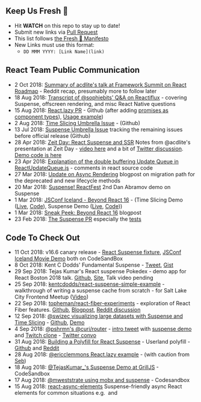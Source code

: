 ## Keep Us Fresh 🍅

- Hit **WATCH** on this repo to stay up to date!
- Submit new links via [Pull Request](https://github.com/sw-yx/fresh-concurrent-react/pulls)
- This list follows [the Fresh 🍅 Manifesto](https://github.com/sw-yx/fresh/blob/master/fresh.md)
- New Links must use this format:
  - `DD MMM YYYY: [Link Name](link)`

## React Team Public Communication

- 2 Oct 2018: [Summary of acdlite's talk at Framework Summit on React Roadmap](https://www.reddit.com/r/reactjs/comments/9ksj2l/acdlites_react_roadmap_presentedframework_summit/?) - Reddit recap, presumably more to follow later
- 18 Aug 2018: [Transcript of @sophiebits' Q&A on Reactiflux](https://www.reactiflux.com/transcripts/sophie-alpert-2/) - covering Suspense, offscreen rendering, and misc React Native questions
- 15 Aug 2018: [React.lazy PR](https://github.com/facebook/react/pull/13398) - Github (after adding [promises as component types](https://github.com/facebook/react/pull/13397)), [Usage example](https://twitter.com/kentcdodds/status/1047165818608410624))
- 2 Aug 2018: [Time Slicing Umbrella Issue](https://github.com/facebook/react/issues/13306) - (Github)
- 13 Jul 2018: [Suspense Umbrella Issue](https://github.com/facebook/react/issues/13206) tracking the remaining issues before official release (Github)
- 28 Apr 2018: [Zeit Day: React Suspense and SSR](https://spectrum.chat/notifications?thread=5b655762-55d2-490f-b3be-d86485ff50db) Notes from @acdlite's presentation at Zeit Day - [video here](https://www.youtube.com/watch?v=z-6JC0_cOns) and a bit of [Twitter discussion](https://twitter.com/acdlite/status/1001163729965232128). [Demo code is here](https://github.com/acdlite/suspense-ssr-demo)
- 23 Apr 2018: [Explanation of the double buffering Update Queue in ReactUpdateQueue.js](https://github.com/facebook/react/blame/5550ed4a8f33ff562e807175b8f35a1f9e037670/packages/react-reconciler/src/ReactUpdateQueue.js#L10) - comments in react source code
- 27 Mar 2018: [Update on Async Rendering](https://reactjs.org/blog/2018/03/27/update-on-async-rendering.html) blogpost on migration path for the deprecated and new lifecycle methods
- 20 Mar 2018: [Suspense! ReactFest](https://www.youtube.com/watch?v=6g3g0Q_XVb4) 2nd Dan Abramov demo on Suspense
- 1 Mar 2018: [JSConf Iceland - Beyond React 16](https://www.youtube.com/watch?v=v6iR3Zk4oDY) - (Time Slicing Demo ([Live](https://timeslicing-unstable-demo.surge.sh/), [Code](https://github.com/facebook/react/tree/master/fixtures/unstable-async/time-slicing)), Suspense Demo ([Live](https://build-twykjydwfh.now.sh/), [Code](https://github.com/facebook/react/tree/master/fixtures/unstable-async/suspense)))
- 1 Mar 2018: [Sneak Peek: Beyond React 16](https://reactjs.org/blog/2018/03/01/sneak-peek-beyond-react-16.html) blogpost
- 23 Feb 2018: [The Suspense PR](https://github.com/facebook/react/pull/12279) especially the [tests](https://github.com/acdlite/react/blob/7166ce6d9b7973ddd5e06be9effdfaaeeff57ed6/packages/react-reconciler/src/__tests__/ReactSuspense-test.js)

## Code To Check Out

- 11 Oct 2018: v16.6 canary release - [React Suspense fixture](https://codesandbox.io/s/w0n9ok3mqw), [JSConf Iceland Movie Demo](https://codesandbox.io/s/r76q199xxn) both on CodeSandBox
- 8 Oct 2018: Kent C Dodds' Fundamental Suspense - [Tweet](https://twitter.com/kentcdodds/status/1049322616727564289), [Gist](https://gist.github.com/kentcdodds/2510249a3fc5c9dce82ccee80396fc6a)
- 29 Sep 2018: Tejas Kumar's React suspense Pokedex - demo app for React Boston 2018 talk. [Github](https://github.com/TejasQ/react-suspense-pokedex), [Site](https://suspense-pokedex.now.sh/), Talk video pending
- 25 Sep 2018: [kentcdodds/react-suspense-simple-example](https://github.com/kentcdodds/react-suspense-simple-example) - walkthrough of writing a suspense cache from scratch - for Salt Lake City Frontend Meetup ([Video](https://www.youtube.com/watch?v=7LmrS2sdMlo&feature=youtu.be&a=))
- 22 Sep 2018: [topheman/react-fiber-experiments](https://react-fiber-experiments.surge.sh/) - exploration of React Fiber features. [Github](https://github.com/topheman/react-fiber-experiments), [Blogpost](http://dev.topheman.com/discover-react-suspense/), [Reddit discussion](https://www.reddit.com/r/reactjs/comments/9hzrsv/try_react_suspense_right_now/)
- 12 Sep 2018: [@swizec visualizing large datasets with Suspense and Time Slicing](https://medium.com/@swizec/how-to-use-react-suspense-and-time-slicing-to-visualize-large-datasets-b35dd86d3756) - [Github](https://github.com/Swizec/react-suspense-starter/blob/dataviz-demo/src/App.js), [Demo](https://dist-exhowcijhf.now.sh/)
- 4 Sep 2018: [@pshrmn's @curi/router](https://curi.js.org) - [intro tweet](https://twitter.com/pshrmn/status/1036776780936499200) with [suspense demo](https://codesandbox.io/s/6vplvz9z83) and [Twitch clone](https://codesandbox.io/s/github/pshrmn/curi-react-suspense-demo) - [Twitter convo](https://twitter.com/pshrmn/status/1036793476078350336)
- 31 Aug 2018: [Building a Polyfill for React Suspense](https://hackernoon.com/building-a-polyfill-for-react-suspense-f1c7baf18ca1) - Userland polyfill - [Github](https://github.com/transitive-bullshit/react-suspense-polyfill) and [Reddit](https://www.reddit.com/r/reactjs/comments/9bvlap/building_a_polyfill_for_react_suspense/?utm_term=b96e4216-f1c5-4077-8e21-a91b56afbcf3&utm_medium=search&utm_source=reddit&utm_name=reactjs&utm_content=1)
- 28 Aug 2018: [@ericclemmons React.lazy example](https://github.com/ericclemmons/react.lazy-example) - (with caution from [Seb](https://twitter.com/sebmarkbage/status/1034677541762564096))
- 18 Aug 2018: [@TejasKumar\_'s Suspense Demo at GrillJS](https://codesandbox.io/s/jnqw46y79) - CodeSandbox
- 17 Aug 2018: [@mweststrate using mobx and suspense](https://twitter.com/mweststrate/status/1030479604656553984) - Codesandbox
- 15 Aug 2018: [react-async-elements](https://github.com/palmerhq/react-async-elements) Suspense-friendly async React elements for common situations e.g. <Img> and <Script>
- 10 Aug 2018: [React Router Suspense](https://github.com/palmerhq/router-suspense) Jared Palmer's take on a suspense-ready version of React Router
- 10 Aug 2018: [React Suspense Starter](https://github.com/palmerhq/react-suspense-starter) prerelease, prebuilt version of React with Suspense enabled
- 2 Aug 2018: [JSConf Iceland React Suspense demo code](https://github.com/facebook/react/tree/master/fixtures/unstable-async/suspense) - Movie demo code hosted [here](https://build-twykjydwfh.now.sh/), hit ? to show cache and click to load resources
- 2 Aug 2018: [JSConf Iceland Time Slicing demo code](https://github.com/facebook/react/tree/master/fixtures/unstable-async/time-slicing)
- 29 Jul 2018: [basic Suspense Demo gist](https://gist.github.com/bvaughn/76237e82b725c62287b4d8116505b339) from Brian Vaughn's [devtools + suspense livestream](https://www.youtube.com/watch?v=5RzOiibu8sg)
- 26 Jul 2018: [Sunil Pai's CSS Suspense library](https://github.com/threepointone/css-suspense) - including [Twitter prediscussion](https://twitter.com/threepointone/status/1022590660094947329)
- 17 May 2018: [Peggy Rayzis' React Apollo 3.0 with Suspense demo at ReactEurope](https://github.com/peggyrayzis/react-europe-apollo) Slides, demo, and graphql Server. [Talk video](https://www.youtube.com/watch?v=fCXYA3lZTbo).
- 29 Apr 2018: [@acdlite React Suspense SSR demo](https://github.com/acdlite/suspense-ssr-demo) code for Andrew's ZEIT day talk.
- 24 Apr 2018: [React Suspense Server Renderer](https://github.com/acdlite/react/commit/0e8d322b70d61a334bc94195ed2929787fe5f4ed) just a prototype - not an official PR
- 23 Apr 2018: [react-suspense-redux-cache](https://www.npmjs.com/package/react-suspense-redux-cache) another toy integration of redux with suspense (not production)
- 22 Apr 2018: [React “Suspense” + RESTore Demo](https://github.com/coreh/RESTore/tree/master/examples/react) experimental restful data store, example of react suspense integration
- 20 Apr 2018: [redux-suspense](https://github.com/alexeyraspopov/redux-suspense) experimental integration of redux with react suspense
- 13 Apr 2018: [James Please' fetchers API](https://gist.github.com/jamesplease/16218201e9226891bbc3645759d21712) - a gist with some ideas
- 2 Apr 2018: [hitchcock](https://github.com/pomber/hitchcock) - Rodrigo Pombo's take on cache provider
- 29 Mar 2018: [simple-cache-provider](https://github.com/facebook/react/tree/master/packages/simple-cache-provider) from the React Team
- 17 Mar 2018: [Pete gleeson's ..future clone](https://github.com/petegleeson/create-create-fetcher/blob/master/src/future/index.js)
- 9 Mar 2018: [@reactions/fetch](https://github.com/reactions/fetch) suspense-ready component
- 9 Mar 2018: [karl's demo clone](https://github.com/karl/react-async-io-testbed)
- 3 Mar 2018: [React's `create-subscription` package](https://github.com/facebook/react/blob/master/packages/create-subscription/README.md) For library authors to have an async-safe way to hook into React as it [can be tricky](https://gist.github.com/bvaughn/d569177d70b50b58bff69c3c4a5353f3)
- 4 Mar 2018: [Benoit Zugmeyer's demo clone](https://github.com/BenoitZugmeyer/react-suspense-demo)
- 1 Mar 2018: [async React Apollo demo](https://dev-blog.apollodata.com/a-first-look-at-async-react-apollo-10a82907b48e)
- 1 Mar 2018: [Jared Palmer's test app with suspense](https://codesandbox.io/s/github/jaredpalmer/react-suspense-playground)
- 19 Oct 2017: [Rodrigo Pombo's didact fiber](https://engineering.hexacta.com/didact-fiber-incremental-reconciliation-b2fe028dcaec) - simplified attempt to create a React Fiber clone, might be easier to understand than real React

## Concurrent React/React Fiber general info

- 6 Oct 2018: Introduction of new lifecycle, `getDerivedStateFromError` and how it compares to `componentDidCatch` - [Reddit](https://www.reddit.com/r/reactjs/comments/9lp0k3/new_lifecycle_method_getderivedstatefromerror/), [PR](https://github.com/facebook/react/pull/13746)
- 11 Sep 2018: Considering rename to [Concurrent React](https://twitter.com/dan_abramov/status/1036940380854464512) - [Confirmed](https://github.com/facebook/react/pull/13732))
- 7 Sep 2018: Algorithms in React - comparing the Stack Reconciler to the Fiber Reconciler by going through the source code. Last section on Suspense also. [Talk Slides](https://speakerdeck.com/koba04/algorithms-in-react)
- 18 Aug 2018: swyx@React Rally: Why React is -not- Reactive - [Youtube](https://www.youtube.com/watch?v=nyFHR0dDZo0), [Slides](http://swyx.io/ReactRally)
- 18 Aug 2018: Brandon Dail@React Rally: Algebraic Effects, Fibers, Coroutines - [Youtube](https://www.youtube.com/watch?v=7GcrT0SBSnI), [Slides](http://fibers-effects-react-rally.surge.sh/#/), [Transcript](http://fibers-effects-react-rally.surge.sh/#/?presenter)
- 18 Aug 2018: Ryan Florence@React Rally: Route Recalculating - [Youtube](https://www.youtube.com/watch?v=X-kA8B2QzjY), [Twitter](https://twitter.com/ryanflorence/status/1031597914584363008)
- 24 Jul 2018: [Async React Rollout/Adoption Plan](https://github.com/facebook/react/issues/13206#issuecomment-407535077) on the React Suspense Umbrella tracker issue.
- 24 Jun 2018: [Discussion between @sebmarkbage, @dan_abramov et al on state management](https://twitter.com/sebmarkbage/status/1011003586799517696) long twitter thread.
- 20 Jun 2018: [Brian Vaughn demoing prototype of new async-ready Profiler devtool](https://twitter.com/brian_d_vaughn/status/1009588924992221185) youtube walkthru with [followup here](https://twitter.com/brian_d_vaughn/status/1009977215176491008)
- 17 Jun 2018: [Michael Jackson on React Components (The Frontside Podcast)](https://frontsidethepodcast.simplecast.fm/f938c562) React suspense discussion 35 mins in
- 3 May 2018: [Michael Jackson and Jay Phelps on Topics in React (Modern Web Podcast)](https://www.youtube.com/watch?v=2IIISbHFzsI) First part discusses Async react and React suspense
- 19 Apr 2018: [Toru Kobayashi: Async Rendering slide deck](https://speakerdeck.com/koba04/ready-for-async-rendering) - [writeup here in Japanese](https://logmi.jp/302611)
- 10 Apr 2018: [Podcast: Andrew Clark on Async React](https://changelog.com/reactpodcast/6) on the React Podcast
- 4 Apr 2018: [@dan_abramov chart on where each lifecycle fits into commit or render phase](https://twitter.com/dan_abramov/status/981712092611989509)
- 3 Apr 2018: [Michel Westrate on Async Rendering and its impact on MobX](https://egghead.simplecast.fm/94ad357b)
- 2 Apr 2018: [Mark Erikson on Async Rendering and its impact on Redux](https://youtu.be/nOoWpdSvChc?t=13m49s)
- 30 Mar 2018: [Async Render Devtools Chrome extension lets you put Lag Radar on any site (from @swyx)](https://twitter.com/swyx/status/979809563632336896)
- 26 Mar 2018: [@acdlite on scheduling updates at different priorities](https://twitter.com/acdlite/status/978412930973687808) and avoiding starvation
- 23 Mar 2018: [@acdlite on the difference between async and sync rendering in React](https://twitter.com/acdlite/status/977291318324948992)
- 15 Mar 2018: [@acdlite on React API preferences](https://twitter.com/acdlite/status/974437383939743746)
- 11 Mar 2018: [@dan_abramov on async rendering](https://twitter.com/dan_abramov/status/972838329367584768)
- 11 Mar 2018: [@dan_abramov on React team credits](https://twitter.com/dan_abramov/status/972856536073687040)
- 1 Mar 2018: [@dan_abramov on JSConf demo credits](https://twitter.com/dan_abramov/status/969173182811987968)
- 28 Feb 2018: [Dan Abramov on the future of React](https://changelog.com/reactpodcast/3) on the React Podcast
- 19 Sep 2017: [Async React with non react views](https://gist.github.com/acdlite/f31becd03e2f5feb9b4b22267a58bc1f)

## React Suspense-specific

- 11 Oct 2018: Suspense enabled; Placeholder renamed to Suspense - [PR](https://github.com/facebook/react/pull/13799)
- 10 Oct 2018: New API for react-cache - [Github Summary by @jaredpalmer](https://github.com/facebook/react/pull/13337#issuecomment-425974864)
- 6 Oct 2018: [@sebmarkbage on the concerns with global state/cache in Suspense API design and opportunities for innovation](https://twitter.com/sebmarkbage/status/1048564845782728706) - Twitter
- 5 Oct 2018: [The Suspense is killing Redux](https://medium.com/@ryanflorence/the-suspense-is-killing-redux-e888f9692430) - comparison between Redux and Suspense from Ryan Florence
- 1 Oct 2018: [Renamed simple-cache-provider to react-cache](https://github.com/facebook/react/pull/13755)
- 25 Sep 2018: [kentcdodds/react-suspense-simple-example](https://github.com/kentcdodds/react-suspense-simple-example) - walkthrough of writing a suspense cache from scratch - for Salt Lake City Frontend Meetup ([Video](https://www.youtube.com/watch?v=7LmrS2sdMlo&feature=youtu.be&a=))
- 13 Sep 2018: [@dan_abramov on why Code Splitting with Suspense is different from prior approaches](https://twitter.com/dan_abramov/status/1040055368632750080)
- 11 Sep 2018: [Tejas Kumar](https://twitter.com/tejaskumar_)'s talk on Suspense allowing for more streamlined User Interfaces at React Day Berlin's Open Source meetup ([Video](https://www.youtube.com/watch?v=JHtKhLPBqxw))
- 4 Sep 2018: [@curi/router](https://curi.js.org) demo - [intro tweet](https://twitter.com/pshrmn/status/1036776780936499200) with [suspense demo](https://codesandbox.io/s/6vplvz9z83) and [Twitch clone](https://codesandbox.io/s/github/pshrmn/curi-react-suspense-demo)
- 31 Aug 2018: [Building a Polyfill for React Suspense](https://hackernoon.com/building-a-polyfill-for-react-suspense-f1c7baf18ca1) - Userland polyfill - [Github](https://github.com/transitive-bullshit/react-suspense-polyfill) and [Reddit](https://www.reddit.com/r/reactjs/comments/9bvlap/building_a_polyfill_for_react_suspense/?utm_term=b96e4216-f1c5-4077-8e21-a91b56afbcf3&utm_medium=search&utm_source=reddit&utm_name=reactjs&utm_content=1)
- 21 Aug 2018: [Todo lo que debes saber sobre React Suspense](https://yeisondaza.com/todo-lo-que-debes-saber-sobre-react-suspense) (spanish) blogpost about general knowledge to use React Suspense
- 21 Aug 2018: [Dan](https://twitter.com/dan_abramov/status/1032053023936262144) on how Suspense does partial rendering and async render isn't necessarily slower than sync render
- 6 Aug 2018: [dan](https://twitter.com/dan_abramov/status/1026513611269840898) and [@sebmarkbage on when to use preload() vs read()](https://twitter.com/sebmarkbage/status/1026514420908744704)
- 2 Aug 2018: [JSConf Iceland React Suspense demo code](https://github.com/facebook/react/tree/master/fixtures/unstable-async/suspense)
- 29 Jul 2018: [bvaughn playing with Devtools + Suspense](https://www.youtube.com/watch?v=5RzOiibu8sg) - demos Placeholder, createRoot for the first time
- 13 Jul 2018: [Suspense Umbrella Issue](https://github.com/facebook/react/issues/13206) tracking the remaining issues before official release (Github)
- 13 Jun 2018: [Code splitting with React suspense](https://twitter.com/acdlite/status/1007062696141787136) screenshot of sample API shipping to Facebook staff
- 31 May 2018: [@reach/router example for suspense](https://github.com/reach/router/tree/ed177fa6960cbe05b3e62841e233d363002e7eed/examples/suspense)
- 25 May 2018: [@swyx React Suspense talk](https://www.youtube.com/watch?v=DzpLKwjmFw8) a makeup from ReactNYC ([slides](https://slides.com/swyx/react-suspense))
- 17 May 2018: [@ken_wheeler's ReactEurope keynote, including React Suspense](https://www.youtube.com/watch?v=QFk6YwMz8nc) and the simple-cache-provider API ([slides](http://reacteurope2018.surge.sh/#/) and [code](https://github.com/FormidableLabs/react-europe-demos))
- 15 May 2018: [@pete_gleeson's ANZCoders talk on how the createFetcher API and promise throwing works](https://www.youtube.com/watch?v=DsTsZ6cgPtw&feature=youtu.be&a)
- 26 Apr 2018: [@jaredpalmer prediction on react routers with suspense](https://twitter.com/jaredpalmer/status/989478105948606464)
- 24 Apr 2018: [@ryanflorence on how Context will work with Suspense](https://twitter.com/ryanflorence/status/988877331715448832)
- 24 Apr 2018: [React Suspense Server Renderer](https://github.com/acdlite/react/commit/0e8d322b70d61a334bc94195ed2929787fe5f4ed) just a prototype - not an official PR
- 30 Mar 2018: [@jaredpalmer / @mjackson working out react router in a Suspense world](https://twitter.com/jaredpalmer/status/979753531291979776)
- 29 Mar 2018: [React Suspense: The Interactive Experience](https://slides.com/swyx/react-suspense#/) [background slides](https://slides.com/swyx/background-thread) Swyx's talk at ReactNYC Mar 2018
- 29 Mar 2018: [React Suspense Debouncing use case](https://github.com/acdlite/react/blob/7166ce6d9b7973ddd5e06be9effdfaaeeff57ed6/packages/react-reconciler/src/tests/ReactSuspense-test.js#L573)
- 17 Mar 2018: [create-create-fetcher](https://github.com/petegleeson/create-create-fetcher) Pete Gleeson's attempt to make createFetcher with React 16.2
- 15 Mar 2018: [Ryan Florence on React suspense preloaders](https://www.youtube.com/watch?v=KyKvlnNGDxk)
- 11 Mar 2018: [attempt to make Suspense in React 16.2](https://medium.com/@pete_gleeson/creating-suspense-in-react-16-2-dcf4cb1a683f)
- 10 Mar 2018: [@acdlite on coroutines](https://twitter.com/acdlite/status/972542669040865280)
- 8 Mar 2018: [Harry Wolff video on React Suspense](https://www.youtube.com/watch?v=U1CpNtVdxM4) video
- 7 Mar 2018: [Bartosz Szczecinski: Understanding React Suspense](https://medium.com/@baphemot/understanding-react-suspense-1c73b4b0b1e6) blogpost
- 6 Mar 2018: [@dan_abramov: Suspense expiration time mechanics](https://twitter.com/dan_abramov/status/971092374691766273) and [here too](https://twitter.com/dan_abramov/status/971187182621872128) - [source](https://github.com/facebook/react/blob/e1a106a071dff17737a7afb49a0b71899d60c248/packages/react-reconciler/src/ReactFiberScheduler.js#L998)
- 5 Mar 2018: [@dan_abramov: difference between Commit and Reconcile](https://twitter.com/dan_abramov/status/970683705768513536)
- 5 Mar 2018: [Fredrik Hoglund on react supense and SSR](https://blogg.svt.se/svti/react-suspense-server-rendering/) blogpost
- 4 Mar 2018: [React-Redux and React async rendering](https://github.com/reactjs/react-redux/issues/890#issuecomment-370521609) github discussion
- 4 Mar 2018: [@dan_abramov on why Suspense is not a HOC](https://twitter.com/dan_abramov/status/970363058030772225)
- 4 Mar 2018: [@acdlite: Suspend means "don't commit", not "dont reconcile"](https://twitter.com/acdlite/status/970495397125750784)
- 3 Mar 2018: [Luca Matteis: React Suspense for the layman](https://medium.com/@lmatteis/react-suspense-for-the-layman-caae7f48686f) blogpost
- 2 Mar 2018: [Swyx: A walkthrough of that React Suspense Demo](https://dev.to/swyx/a-walkthrough-of-that-react-suspense-demo--4j6a) blogpost
- 2 Mar 2018: [@dan_abramov on render idempotency vs purity, and algebraic effects](https://twitter.com/dan_abramov/status/969629411996766208)
- 1 Mar 2018: [@acdlite on how Suspense works](https://twitter.com/acdlite/status/969171217356746752)
- 1 Mar 2018: [@acdlite on the original idea for Suspense being SSR](https://twitter.com/acdlite/status/969368473443774464)
- 1 Mar 2018: [@acdlite: you can suspend inside gDSFP and setState](https://twitter.com/acdlite/status/969428655238557697)

## Time Slicing-specific

- 7 Sep 2018: [Live version of JSConf Time Slicing Demo](https://timeslicing-unstable-demo.surge.sh/)
- 3 Sep 2018: [Time slicing and the `hidden` attribute](https://github.com/oliviertassinari/react-swipeable-views/issues/453#issuecomment-417939459) - [further commentary on Twitter](https://twitter.com/dan_abramov/status/1036280032723955713)
- 2 Aug 2018: [JSConf Iceland Time Slicing demo code](https://github.com/facebook/react/tree/master/fixtures/unstable-async/time-slicing)
- 2 Aug 2018: [Time Slicing Umbrella Issue](https://github.com/facebook/react/issues/13306) - (Github)
- 31 May 2018: [@reach/router example for time slicing](https://github.com/reach/router/tree/ed177fa6960cbe05b3e62841e233d363002e7eed/examples/time-slicing)
- 29 Mar 2018: [mobz/lag-radar](https://github.com/mobz/lag-radar) the radar used in Dan's demo

## Streaming SSR specific

- 10 Oct 2018: [@EphemeralCircle's talk slides on Suspense SSR](https://async-ssr-presentation.fredrikhoglund.com)
- 21 Aug 2018: [Jared palmer on single-pass SSR](https://twitter.com/jaredpalmer/status/1030895900527403009)
- 2 May 2018: [@EphemeralCircle's Streaming SSR proof of concept (non React Suspense)](https://github.com/Ephem/streaming-ssr-progress-poc) link to [live version and discussion](https://twitter.com/EphemeralCircle/status/991617640945930241)
- 29 Apr 2018: [@acdlite React Suspense SSR demo](https://github.com/acdlite/suspense-ssr-demo) code for Andrew's ZEIT day talk.

## DevTools Profiler specific

- 13 Sep 2018: [Official Profiler blogpost on the React Blog](https://reactjs.org/blog/2018/09/10/introducing-the-react-profiler.html) - [Demo here](https://react-devtools-profiler-demo.now.sh/) with [source](https://github.com/facebook/react-devtools/tree/master/test/example)
- 12 Sep 2018: [Elijah Manor's walkthrough of the Profiler and Interaction Tracking](https://elijahmanor.com/react-devtools-profiler/)
- 10 Sep 2018: [Gist: How to opt-in to profiling in production](https://gist.github.com/bvaughn/25e6233aeb1b4f0cdb8d8366e54a3977) - related [twitter](https://twitter.com/dan_abramov/status/1039169990317035521) on using with CRA
- 6 Sep 2018: [Gist: Interaction Tracking with React](https://gist.github.com/bvaughn/8de925562903afd2e7a12554adcdda16) with related [Codesandbox](https://7mr45q5pqj.codesandbox.io/)
- 6 Sep 2018: [React 16.5 Release](https://github.com/facebook/react/blob/master/CHANGELOG.md#1650-september-5-2018) - required for profiler to work
- 23 Aug 2018: [Publicly released on Chrome web store](https://chrome.google.com/webstore/detail/react-developer-tools/fmkadmapgofadopljbjfkapdkoienihi) - [Umbrella issue for remaining issues here](https://github.com/facebook/react-devtools/issues/1099)
- 22 Aug 2018: [Public Beta Site for React DevTools pre-release build](https://react-devtools-profiler-prerelease.now.sh/) - [website](https://react-devtools-profiler-prerelease.now.sh/), [Twitter](https://twitter.com/brian_d_vaughn/status/1030966937470160896)
- 28 Jul 2018: [Demo: DevTools Profiler with "interactions"](https://www.youtube.com/watch?v=vfm4018YBEY) and [minor twitter discussion](https://twitter.com/brian_d_vaughn/status/1023272704856576002)
- 28 Jul 2018: [WIP fork of devtools with Profiler](https://github.com/bvaughn/react-devtools/tree/profiler-poc) - Github
- 16 Jul 2018: [Profiler integrated with Interaction-Tracking](https://github.com/facebook/react/pull/13253) - Github PR
- 11 Jul 2018: [Interaction Tracking POC](https://github.com/facebook/react/pull/13234) - Github PR
- 20 Jun 2018: [Demo: DevTools Profiler](https://www.youtube.com/watch?v=-Ud_265QAwM) - youtube
- 22 May 2018: [Profiler RFC](https://github.com/reactjs/rfcs/pull/51) - Github RFC, [text here](https://github.com/bvaughn/rfcs/blob/profiler/text/0000-profiler.md)

## History

- 15 Dec 2016: [Why, What, and How of React Fiber](https://www.youtube.com/watch?v=crM1iRVGpGQ) google hangout with kent dodds, lin clark, dan abramov, brian vaughn and andrew clark demoing the sierpinski triangle
- 22 Feb 2017: [React Fiber vs Stack Demo](https://github.com/claudiopro/react-fiber-vs-stack-demo/)
- 16 Mar 2017: [Lin Clark's A Cartoon Intro to Fiber](https://www.youtube.com/watch?v=ZCuYPiUIONs)
- 16 Mar 2017: [React Performance End to End](https://www.youtube.com/watch?v=bvFpe5j9-zQ) Sebastian's presentation at ReactConf 2017
- 18 Jul 2016: [React Fiber architecture](https://github.com/acdlite/react-fiber-architecture) from Andrew Clark
- 12 Apr 2016: [React-Basic](https://github.com/reactjs/react-basic) Sebastian's Conceptual notes on how React works
- 2 Mar 2016: [First Github disccussion of what became the Fiber rewrite](https://github.com/facebook/react/issues/6170) with timeslicing/suspense/context/error boundaries named
- 16 Aug 2014: [Jordan Walke first tweet about Async rendering](https://twitter.com/jordwalke/status/500587022890061824)
- 4 Jun 2010: [BigPipe: Pipelining web pages for high performance](https://www.facebook.com/notes/facebook-engineering/bigpipe-pipelining-web-pages-for-high-performance/389414033919/) original idea for streaming SSR [related discussion](https://twitter.com/dan_abramov/status/990388105759940609)

